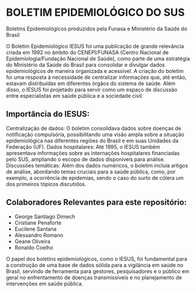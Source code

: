 # BOLETIM EPIDEMIOLÓGICO DO SUS
Boletins Epidemiológicos produzidos pela Funasa e Ministério da Saúde do Brasil

O Boletim Epidemiológico IESUS foi uma publicação de grande relevância criada em 1992 no âmbito do CENEPI/FUNASA (Centro Nacional de Epidemiologia/Fundação Nacional de Saúde), como parte de uma estratégia do Ministério da Saúde do Brasil para consolidar e divulgar dados epidemiológicos de maneira organizada e acessível. A criação do boletim foi uma resposta à necessidade de centralizar informações que, até então, estavam distribuídas em diferentes órgãos do sistema de saúde. Além disso, o IESUS foi projetado para servir como um espaço de discussão entre especialistas em saúde pública e a sociedade civil.

## Importância do IESUS:
Centralização de dados: O boletim consolidava dados sobre doenças de notificação compulsória, possibilitando uma visão ampla sobre a situação epidemiológica nas diferentes regiões do Brasil e em suas Unidades da Federação (UF).
Dados hospitalares: Até 1995, o IESUS também apresentava informações sobre as internações hospitalares financiadas pelo SUS, ampliando o escopo de dados disponíveis para análise.
Discussões temáticas: Além dos dados numéricos, o boletim incluía artigos de análise, abordando temas cruciais para a saúde pública, como, por exemplo, a ocorrência de epidemias, sendo o caso do surto de cólera um dos primeiros tópicos discutidos.

## Colaboradores Relevantes para este repositório:

- George Santiago Dimech
- Cristiane Penaforte
- Eucilene Santana
- Alessandro Romano
- Geane Oliveira
- Ronaldo Coelho

O papel dos boletins epidemiológicos, como o IESUS, foi fundamental para a construção de uma base de dados sólida para a vigilância em saúde no Brasil, servindo de ferramenta para gestores, pesquisadores e o público em geral no enfrentamento de doenças transmissíveis e no planejamento de intervenções em saúde pública.
